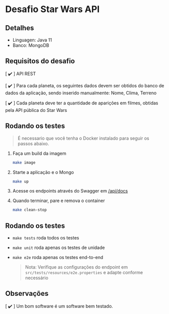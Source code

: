 # Desafio Star Wars API

## Detalhes

- Linguagen: Java 11
- Banco: MongoDB

## Requisitos do desafio

[ :heavy_check_mark: ] API REST

[ :heavy_check_mark: ] Para cada planeta, os seguintes dados devem ser obtidos do banco de dados da aplicação, sendo inserido manualmente: Nome, Clima, Terreno

[ :heavy_check_mark: ] Cada planeta deve ter a quantidade de aparições em filmes, obtidas pela API pública do Star Wars

## Rodando os testes

> É necessario que você tenha o Docker instalado para seguir os passos abaixo.

1. Faça um build da imagem

    ```bash
    make image
    ```

1. Starte a aplicação e o Mongo

    ```bash
    make up
    ```

1. Acesse os endpoints através do Swagger em [/api/docs](localhost:8080/api/docs)

1. Quando terminar, pare e remova o container

    ```bash
    make clean-stop
    ```

## Rodando os testes

- `make tests` roda todos os testes

- `make unit` roda apenas os testes de unidade

- `make e2e` roda apenas os testes end-to-end
    > Nota: Verifique as configurações do endpoint em `src/tests/resources/e2e.properties` e adapte conforme necessário

## Observações

[ :heavy_check_mark:  ] Um bom software é um software bem testado.
